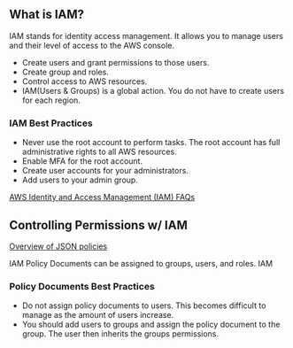 ## What is IAM?
IAM stands for identity access management. It allows you to manage users and their level of access to the AWS console.
- Create users and grant permissions to those users.
- Create group and roles.
- Control access to AWS resources.
- IAM(Users & Groups) is a global action. You do not have to create users for each region.

### IAM Best Practices
- Never use the root account to perform tasks. The root account has full administrative rights to all AWS resources.
- Enable MFA for the root account.
- Create user accounts for your administrators.
- Add users to your admin group.

[AWS Identity and Access Management (IAM) FAQs](https://aws.amazon.com/iam/faqs/)

## Controlling Permissions w/ IAM
[Overview of JSON policies](https://docs.aws.amazon.com/IAM/latest/UserGuide/access_policies.html#access_policies-json)

IAM Policy Documents can be assigned to groups, users, and roles.
IAM

### Policy Documents Best Practices
- Do not assign policy documents to users. This becomes difficult to manage as the amount of users increase.
- You should add users to groups and assign the policy document to the group. The user then inherits the groups permissions.
